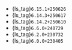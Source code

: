 - {ls_tag}`6.15.1+250626`
- {ls_tag}`6.14.3+250617`
- {ls_tag}`6.14.2+250610`
- {ls_tag}`6.6.0+240729`
- {ls_tag}`6.2.0+230732`
- {ls_tag}`6.0.0+230405`
